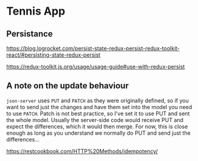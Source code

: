 # Tennis App

## Persistance

<https://blog.logrocket.com/persist-state-redux-persist-redux-toolkit-react/#persisting-state-redux-persist>

<https://redux-toolkit.js.org/usage/usage-guide#use-with-redux-persist>

## A note on the update behaviour

`json-server` uses `PUT` and `PATCH` as they were originally defined, so if you want to send just the changes and have them set into the model you need to use `PATCH`. Patch is not best practice, so I've set it to use PUT and sent the whole model. Usually the server-side code would receive PUT and expect the differences, which it would then merge. For now, this is close enough as long as you understand we normally do PUT and send just the differences...

<https://restcookbook.com/HTTP%20Methods/idempotency/>